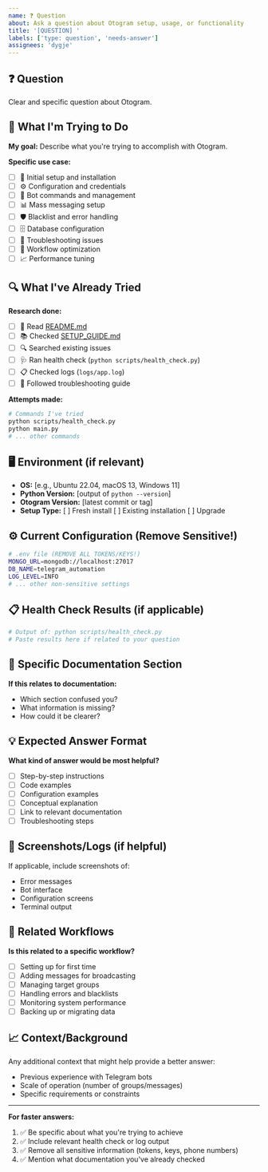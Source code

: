 ```yaml
---
name: ❓ Question
about: Ask a question about Otogram setup, usage, or functionality
title: '[QUESTION] '
labels: ['type: question', 'needs-answer']
assignees: 'dygje'
---
```


## ❓ Question

Clear and specific question about Otogram.

## 🎯 What I'm Trying to Do

**My goal:**
Describe what you're trying to accomplish with Otogram.

**Specific use case:**
- [ ] 🚀 Initial setup and installation
- [ ] ⚙️ Configuration and credentials
- [ ] 🤖 Bot commands and management
- [ ] 📊 Mass messaging setup
- [ ] 🛡️ Blacklist and error handling
- [ ] 🗄️ Database configuration
- [ ] 🔧 Troubleshooting issues
- [ ] 🔄 Workflow optimization
- [ ] 📈 Performance tuning

## 🔍 What I've Already Tried

**Research done:**
- [ ] 📖 Read [README.md](../../README.md)
- [ ] 📚 Checked [SETUP_GUIDE.md](../../docs/SETUP_GUIDE.md)
- [ ] 🔍 Searched existing issues
- [ ] 🩺 Ran health check (`python scripts/health_check.py`)
- [ ] 📋 Checked logs (`logs/app.log`)
- [ ] 🔧 Followed troubleshooting guide

**Attempts made:**
```bash
# Commands I've tried
python scripts/health_check.py
python main.py
# ... other commands
```

## 🖥️ Environment (if relevant)

- **OS:** [e.g., Ubuntu 22.04, macOS 13, Windows 11]
- **Python Version:** [output of `python --version`]
- **Otogram Version:** [latest commit or tag]
- **Setup Type:** [ ] Fresh install [ ] Existing installation [ ] Upgrade

## ⚙️ Current Configuration (Remove Sensitive!)

```bash
# .env file (REMOVE ALL TOKENS/KEYS!)
MONGO_URL=mongodb://localhost:27017
DB_NAME=telegram_automation
LOG_LEVEL=INFO
# ... other non-sensitive settings
```

## 📋 Health Check Results (if applicable)

```bash
# Output of: python scripts/health_check.py
# Paste results here if related to your question
```

## 🔗 Specific Documentation Section

**If this relates to documentation:**
- Which section confused you?
- What information is missing?
- How could it be clearer?

## 💡 Expected Answer Format

**What kind of answer would be most helpful?**
- [ ] Step-by-step instructions
- [ ] Code examples
- [ ] Configuration examples
- [ ] Conceptual explanation
- [ ] Link to relevant documentation
- [ ] Troubleshooting steps

## 📸 Screenshots/Logs (if helpful)

If applicable, include screenshots of:
- Error messages
- Bot interface
- Configuration screens
- Terminal output

## 🔄 Related Workflows

**Is this related to a specific workflow?**
- [ ] Setting up for first time
- [ ] Adding messages for broadcasting
- [ ] Managing target groups
- [ ] Handling errors and blacklists
- [ ] Monitoring system performance
- [ ] Backing up or migrating data

## 📈 Context/Background

Any additional context that might help provide a better answer:
- Previous experience with Telegram bots
- Scale of operation (number of groups/messages)
- Specific requirements or constraints

---

**For faster answers:**
1. ✅ Be specific about what you're trying to achieve
2. ✅ Include relevant health check or log output
3. ✅ Remove all sensitive information (tokens, keys, phone numbers)
4. ✅ Mention what documentation you've already checked